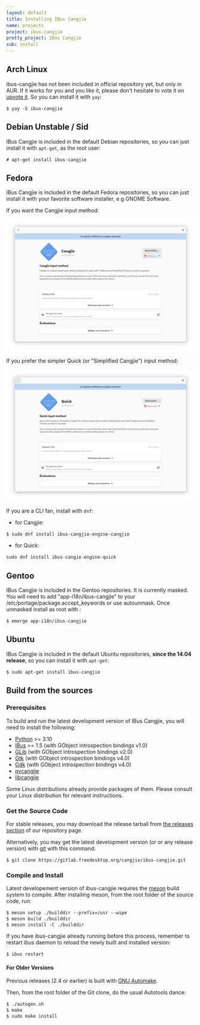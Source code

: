 ```yaml
---
layout: default
title: Installing IBus Cangjie
name: projects
project: ibus-cangjie
pretty_project: IBus Cangjie
sub: install
---
```


## Arch Linux

ibus-cangjie has not been included in official repository yet, but only in AUR.
If it works for you and you like it, please don't hesitate to vote it on
[upvote it](https://aur.archlinux.org/packages/ibus-cangjie/).
So you can install it with `yay`:

```
$ yay -S ibus-cangjie
```

## Debian Unstable / Sid

IBus Cangjie is included in the default Debian repositories, so you can just
install it with `apt-get`, as the root user:

```
# apt-get install ibus-cangjie
```

## Fedora

IBus Cangjie is included in the default Fedora repositories, so you can just
install it with your favorite software installer, e.g GNOME Software.

If you want the Cangjie input method:

![IBus Cangjie (Cangjie) in GNOME Software](/images/software-cangjie.png "Cangjie in GNOME Software")

If you prefer the simpler Quick (or "Simplified Cangjie") input method:

![IBus Cangjie (Quick) in GNOME Software](/images/software-quick.png "Quick in GNOME Software")


If you are a CLI fan, install with `dnf`:

* for Cangjie:

```
$ sudo dnf install ibus-cangjie-engine-cangjie
```

* for Quick:

```
sudo dnf install ibus-cangie-engine-quick
```

## Gentoo

IBus Cangjie is included in the Gentoo repositories. It is currently masked.
You will need to add "app-i18n/ibus-cangjie" to your /etc/portage/package.accept_keywords
or use autounmask. Once unmasked install as root with :

```
$ emerge app-i18n/ibus-cangjie
```

## Ubuntu

IBus Cangjie is included in the default Ubuntu repositories, **since
the 14.04 release**, so you can install it with `apt-get`:

```
$ sudo apt-get install ibus-cangjie
```

## Build from the sources

### Prerequisites

To build and run the latest development version of IBus Cangjie, you will need
to install the following:

* [Python][python] >= 3.10
* [IBus][ibus] >= 1.5 (with GObject introspection bindings v1.0)
* [GLib][glib] (with GObject introspection bindings v2.0)
* [Gtk][gtk] (with GObject introspection bindings v4.0)
* [Gdk][gdk] (with GObject introspection bindings v4.0)
* [pycangjie][pycangjie]
* [libcangjie][libcangjie]

Some Linux distributions already provide packages of them. Please consult your
Linux distribution for relevant instructions.

[python]: https://www.python.org/
[ibus]: https://github.com/ibus/ibus/wiki/ReadMe
[glib]: https://gitlab.gnome.org/GNOME/glib
[gtk]: https://www.gtk.org/
[gdk]: https://docs.gtk.org/gdk3/
[pycangjie]: https://cangjie.pages.freedesktop.org/projects/pycangjie/
[libcangjie]: https://cangjie.pages.freedesktop.org/projects/libcangjie/

### G​et the Source Code

For stable releases, you may download the release tarball from
[the releases section][releases] of our repository page.

Alternatively, you may get the latest development version (or or any release
version) with [git][git] with this command:

```
$ git clone https://gitlab.freedesktop.org/cangjie/ibus-cangjie.git
```

### Compile and Install

L​atest developement version of ibus-cangjie requires the [meson][meson]
build system to compile. After installing meson, from the root folder of the
source code, run:

```
$ meson setup ./builddir --prefix=/usr --wipe
$ meson build ./builddir
$ meson install -C ./builddir
```

If you have ibus-cangjie already running before this process, remember to
restart ibus daemon to reload the newly built and installed version:

```
$ ibus restart
```

#### For Older Versions

Previous releases (2.4 or earlier) is built with [GNU Automake][automake].

Then, from the root folder of the Git clone, do the usual Autotools dance:

```
$ ./autogen.sh
$ make
$ sudo make install
```

[releases]: https://gitlab.freedesktop.org/cangjie/ibus-cangjie/-/releases
[meson]: https://mesonbuild.com/
[git]: https://git-scm.com/
[automake]: https://www.gnu.org/software/automake/manual/html_node/index.html
